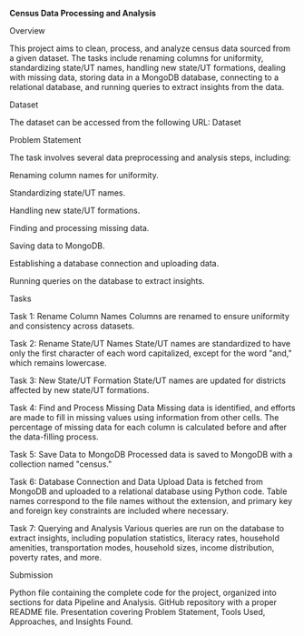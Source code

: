**Census Data Processing and Analysis**

Overview

This project aims to clean, process, and analyze census data sourced from a given dataset. The tasks include renaming columns for uniformity, standardizing state/UT names, handling new state/UT formations, dealing with missing data, storing data in a MongoDB database, connecting to a relational database, and running queries to extract insights from the data.

Dataset

The dataset can be accessed from the following URL: Dataset

Problem Statement

The task involves several data preprocessing and analysis steps, including:

Renaming column names for uniformity.

Standardizing state/UT names.

Handling new state/UT formations.

Finding and processing missing data.

Saving data to MongoDB.

Establishing a database connection and uploading data.

Running queries on the database to extract insights.

Tasks

Task 1: Rename Column Names
Columns are renamed to ensure uniformity and consistency across datasets.

Task 2: Rename State/UT Names
State/UT names are standardized to have only the first character of each word capitalized, except for the word "and," which remains lowercase.

Task 3: New State/UT Formation
State/UT names are updated for districts affected by new state/UT formations.

Task 4: Find and Process Missing Data
Missing data is identified, and efforts are made to fill in missing values using information from other cells. The percentage of missing data for each column is calculated before and after the data-filling process.

Task 5: Save Data to MongoDB
Processed data is saved to MongoDB with a collection named "census."

Task 6: Database Connection and Data Upload
Data is fetched from MongoDB and uploaded to a relational database using Python code. Table names correspond to the file names without the extension, and primary key and foreign key constraints are included where necessary.

Task 7: Querying and Analysis
Various queries are run on the database to extract insights, including population statistics, literacy rates, household amenities, transportation modes, household sizes, income distribution, poverty rates, and more.

Submission

Python file containing the complete code for the project, organized into sections for data Pipeline and Analysis.
GitHub repository with a proper README file.
Presentation covering Problem Statement, Tools Used, Approaches, and Insights Found.
